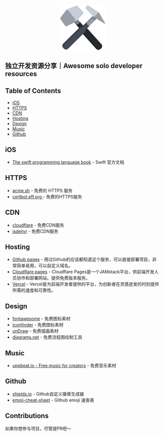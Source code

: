 <div align="center">
  <img src="./hammer.png" width="150px">
</div>

## 独立开发资源分享｜Awesome solo developer resources

## Table of Contents
- [iOS](#iOS)
- [HTTPS](#HTTPS)
- [CDN](#CDN)
- [Hosting](#Hosting)
- [Design](#Design)
- [Music](#Music)
- [Github](#Github)

## iOS
- [The swift programming language book](https://docs.swift.org/swift-book/) - Swift 官方文档

## HTTPS
- [acme.sh](https://github.com/acmesh-official/acme.sh) - 免费的 HTTPS 服务
- [certbot.eff.org ](https://certbot.eff.org/) - 免费的HTTPS服务

## CDN
- [cloudflare](https://www.cloudflare.com/zh-cn/cdn/) - 免费CDN服务
- [jsdelivr](https://www.jsdelivr.com/) - 免费CDN服务

## Hosting
- [Github pages](https://pages.github.com/) - 用过Github的应该都知道这个服务，可以直接部署项目，非常简单易用，可以自定义域名。
- [Cloudflare pages](https://pages.cloudflare.com/) - Cloudflare Pages是一个JAMstack平台，供前端开发人员协作和部署网站。提供免费版本服务。
- [Vercel](https://vercel.com/) - Vercel是为前端开发者提供的平台，为创新者在灵感迸发的时刻提供所需的速度和可靠性。

## Design
- [fontawesome](https://fontawesome.com/) - 免费图标素材
- [iconfinder](https://www.iconfinder.com/) - 免费图标素材
- [unDraw](https://undraw.co/illustrations) - 免费插画素材
- [diagrams.net](https://app.diagrams.net/) - 免费流程图绘制工具

## Music
- [uppbeat.io - Free music for creators](https://uppbeat.io/) - 免费音乐素材

## Github
- [shields.io](https://shields.io/) - Github自定义徽章生成器
- [emoji-cheat-sheet](https://github.com/ikatyang/emoji-cheat-sheet#table-of-contents) - Github emoji 速查表

## Contributions
如果你想参与项目，尽管提PR吧～
